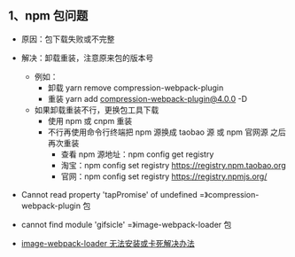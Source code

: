 ## 1、npm 包问题

- 原因：包下载失败或不完整

- 解决：卸载重装，注意原来包的版本号

  - 例如：
    - 卸载 yarn remove compression-webpack-plugin
    - 重装 yarn add compression-webpack-plugin@4.0.0 -D
  - 如果卸载重装不行，更换包工具下载
    - 使用 npm 或 cnpm 重装
    - 不行再使用命令行终端把 npm 源换成 taobao 源 或 npm 官网源 之后再次重装
      - 查看 npm 源地址：npm config get registry
      - 淘宝：npm config set registry https://registry.npm.taobao.org
      - 官网：npm config set registry https://registry.npmjs.org/

  

- Cannot read property 'tapPromise' of undefined =》compression-webpack-plugin 包

- cannot find module 'gifsicle'  =》image-webpack-loader 包

- [image-webpack-loader 无法安装或卡死解决办法](https://my.oschina.net/itlangz/blog/1921136)